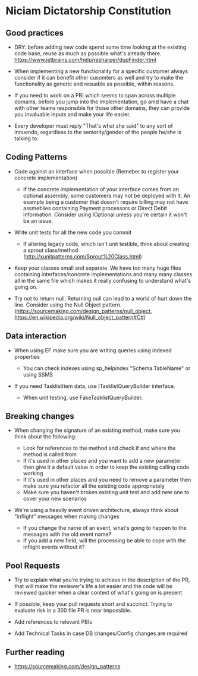 # Niciam Dictatorship Constitution

## Good practices

- DRY: before adding new code spend some time looking at the existing code base, reuse as much as possible what's already there. https://www.jetbrains.com/help/resharper/dupFinder.html

- When implementing a new functionality for a specific customer always consider if it can benefit other cusomters as well and try to make the functionality as generic and resuable as possible, within reasons.

- If you need to work on a PBI which seems to span across multiple domains, before you jump into the implementation, go amd have a chat with other teams responsible for those other domains, they can provide you invaluable inputs and make your life easier.

- Every developer must reply "That's what she said" to any sort of innuendo, regardless to the seniority/gender of the people he/she is talking to.

## Coding Patterns

- Code against an interface when possible (Remeber to register your concrete implementation)
    - If the concrete implementation of your interface comes from an optional assembly, some customers may not be deployed with it. 
    An example being a customer that doesn't require billing may not have assmeblies containing Payment processors or Direct Debit information. 
    Consider using IOptional<T> unless you're certain it won't be an issue.

- Write unit tests for all the new code you commit
    - If altering legacy code, which isn't unit testible, think about creating a sprout class/method (http://xunitpatterns.com/Sprout%20Class.html)

- Keep your classes small and separate. We have too many huge files containing interfaces/concrete implementations and many many classes all in the same file which makes it really confusing to understand what's going on.

- Try not to return null. Returning null can lead to a world of hurt down the line. Consider using the Null Object pattern. (https://sourcemaking.com/design_patterns/null_object, https://en.wikipedia.org/wiki/Null_object_pattern#C#)

## Data interaction

- When using EF make sure you are writing queries using indexed properties
    - You can check indexes using sp_helpindex "Schema.TableName" or using SSMS

- If you need TasklistItem data, use ITasklistQueryBuilder interface.
    - When unit testing, use FakeTasklistQueryBuilder.

## Breaking changes

- When changing the signature of an existing method, make sure you think about the following:
    - Look for references to the method and check if and where the method is called from
    - If it's used in other places and you want to add a new parameter then give it a default value in order to keep the existing calling code working
    - If it's used in other places and you need to remove a parameter then make sure you refactor all the existing code appropriately
    - Make sure you haven't broken existing unit test and add new one to cover your new scenarios
    
- We're using a heavily event driven architecture, always think about "inflight" messages when making changes
    - If you change the name of an event, what's going to happen to the messages with the old event name?
    - If you add a new field, will the processing be able to cope with the inflight events without it?

## Pool Requests

- Try to explain what you're trying to achieve in the description of the PR, that will make the reviewer's life a lot easier and the code will be reviewed quicker when a clear context of what's going on is present

- If possible, keep your pull requests short and succinct. Trying to evaluate risk in a 300 file PR is near impossible.

- Add references to relevant PBIs

- Add Technical Tasks in case DB changes/Config changes are required

## Further reading

- https://sourcemaking.com/design_patterns